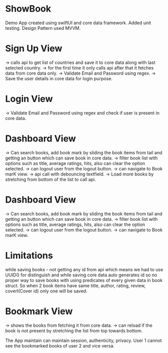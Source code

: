 # ShowBook
Demo App created using swiftUI and core data framework. Added unit testing. Design Pattern used MVVM.

# Sign Up View 
-> calls api to get list of countries and save it to core data along with last selected country.
-> for the first time it only calls api after that it fetches data from core data only.
-> Validate Email and Password using regex.
-> Save the user details in core data for login purpose.

# Login View 
-> Validate Email and Password using regex and check if user is present in core data.

# Dashboard View 
-> Can search books, add book mark by sliding the book items from tail and getting an button which can save book in core data.
-> filter book list with options such as title, average ratings, hits, also can clear the option selected.
-> can logout user from the logout button.
-> can navigate to Book marK view.
-> api call with debouncing textfield.
-> Load more books by stretching from bottom of the list to call api.

# Dashboard View 
-> Can search books, add book mark by sliding the book items from tail and getting an button which can save book in core data.
-> filter book list with options such as title, average ratings, hits, also can clear the option selected.
-> can logout user from the logout button.
-> can navigate to Book marK view.
# Limitations 
while saving books - not getting any id from api which means we had to use UUID() for distinguish and while saving core data auto generates id so no proper way to save books with using predicates of every given data in book struct. So when 2 book items have same title, author, rating, review, coverI(Cover id) only one will be saved. 

# Bookmark View 
-> shows the books from fetching it from core data.
-> can reload if the book is not present by stretching the list from top towards bottom.

The App maintain can maintain session, authenticity, privacy.
User 1 cannot see the bookmarked books of user 2 and vice versa.


